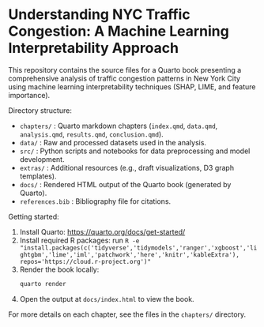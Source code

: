# Understanding NYC Traffic Congestion: A Machine Learning Interpretability Approach

This repository contains the source files for a Quarto book presenting a comprehensive analysis of traffic congestion patterns in New York City using machine learning interpretability techniques (SHAP, LIME, and feature importance).

Directory structure:

- `chapters/` : Quarto markdown chapters (`index.qmd`, `data.qmd`, `analysis.qmd`, `results.qmd`, `conclusion.qmd`).
- `data/`     : Raw and processed datasets used in the analysis.
- `src/`      : Python scripts and notebooks for data preprocessing and model development.
- `extras/`   : Additional resources (e.g., draft visualizations, D3 graph templates).
- `docs/`     : Rendered HTML output of the Quarto book (generated by Quarto).
- `references.bib` : Bibliography file for citations.

Getting started:

1. Install Quarto: https://quarto.org/docs/get-started/
2. Install required R packages: run `R -e "install.packages(c('tidyverse','tidymodels','ranger','xgboost','lightgbm','lime','iml','patchwork','here','knitr','kableExtra'), repos='https://cloud.r-project.org')"`
3. Render the book locally:
   ```bash
   quarto render
   ```
4. Open the output at `docs/index.html` to view the book.

For more details on each chapter, see the files in the `chapters/` directory.



